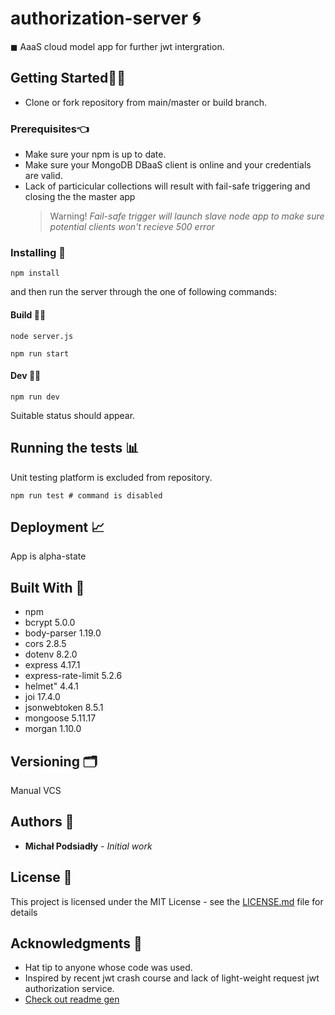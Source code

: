 # authorization-server 🌀

◼ AaaS cloud model app for further jwt intergration.

## Getting Started👨‍🦯

- Clone or fork repository from main/master or build branch.

### Prerequisites👈

- Make sure your npm is up to date.
- Make sure your MongoDB DBaaS client is online and your credentials are valid.
- Lack of particicular collections will result with fail-safe triggering and closing the the master app
  > Warning! _Fail-safe trigger will launch slave node app to make sure potential clients won't recieve 500 error_

### Installing 📜

```
npm install
```

and then run the server through the one of following commands:

#### Build 🏃‍♂️

```
node server.js
```

```
npm run start
```

#### Dev 👨‍💻

```
npm run dev
```

Suitable status should appear.

## Running the tests 📊

Unit testing platform is excluded from repository.

```
npm run test # command is disabled
```

## Deployment 📈

App is alpha-state

## Built With 📐

- npm
- bcrypt 5.0.0
- body-parser 1.19.0
- cors 2.8.5
- dotenv 8.2.0
- express 4.17.1
- express-rate-limit 5.2.6
- helmet" 4.4.1
- joi 17.4.0
- jsonwebtoken 8.5.1
- mongoose 5.11.17
- morgan 1.10.0

## Versioning 🗂

Manual VCS

## Authors 🕺

- **Michał Podsiadły** - _Initial work_

## License 📄

This project is licensed under the MIT License - see the [LICENSE.md](LICENSE.md) file for details

## Acknowledgments 🎉

- Hat tip to anyone whose code was used.
- Inspired by recent jwt crash course and lack of light-weight request jwt authorization service.
- [Check out readme gen](https://www.makeareadme.com)
